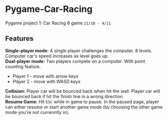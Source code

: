 # Pygame-Car-Racing
Pygame project 1: Car Racing 8 game  `21/10 - 4/11`
 
 ## Features
**Single-player mode:** A single player challenges the computer. 8 levels. Computer car's speed increases as level goes up.  
**Dual-player mode:** Two players compete on a computer. With point counting feature.  
  - Player 1 - move with arrow keys  
  - Player 2 - move with WASD keys  

**Collision:** Player car will be bounced back when hit the wall. Player car will be bounced back if hit the finish line in a wrong direction.  
**Resume Game:** Hit `ESC` while in game to pause. In the paused page, player can either resume or start another game mode (by choosing the other game mode you're not currenntly in).
